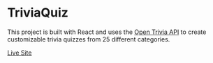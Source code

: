 # TriviaQuiz

This project is built with React and uses the [Open Trivia API](https://opentdb.com/api_config.php) to create customizable trivia quizzes from 25 different categories.

[Live Site](https://super-salamander-7ccb3f.netlify.app/)
